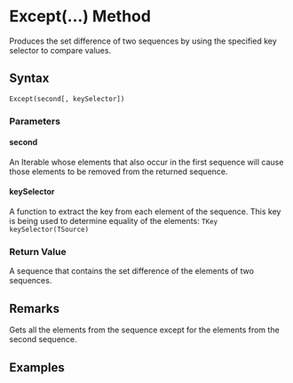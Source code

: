 # Except(...) Method
Produces the set difference of two sequences by using the specified key selector to compare values.

## Syntax
```
Except(second[, keySelector])
```

### Parameters

#### second
An Iterable whose elements that also occur in the first sequence will cause those elements to be removed from the returned sequence.

#### keySelector
A function to extract the key from each element of the sequence. This key is being used to determine equality of the elements: ```TKey keySelector(TSource)```

### Return Value
A sequence that contains the set difference of the elements of two sequences.


## Remarks
Gets all the elements from the sequence except for the elements from the second sequence. 



## Examples




